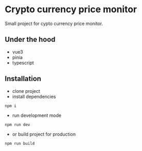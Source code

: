 # Crypto currency price monitor

Small project for cypto currency price monitor.

## Under the hood

- vue3
- pinia
- typescript

## Installation

- clone project
- install dependencies

```terminal
npm i
```

- run development mode

```terminal
npm run dev
```

- or build project for production

```terminal
npm run build
```
